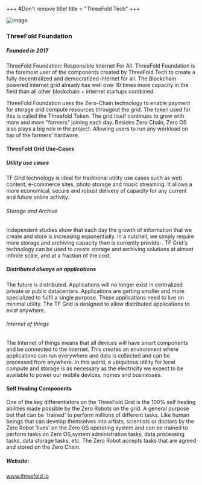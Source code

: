 +++
#Don't remove title!
title = "ThreeFold Tech"
+++

![image](img/tftech-logo.jpg)

### ThreeFold Foundation



##### Founded in 2017

ThreeFold Foundation: Responsible Internet For All.
ThreeFold Foundation is the foremost user of the components created by ThreeFold Tech to create a fully decentralized and democratized internet for all. The Blockchain powered internet grid already has well over 10 times more capacity in the field than all other blockchain + internet startups combined. 

ThreeFold Foundation uses the Zero-Chain technology to enable payment for storage and compute resources througout the grid. The token used for this is called the Threefold Token. The grid itself continues to grow with more and more "farmers" joining each day. Besides Zero Chain, Zero OS also plays a big role in the project. Allowing users to run any workload on top of the farmers' hardware.

#### ThreeFold Grid Use-Cases

##### Utility use cases
TF Grid technology is ideal for traditional utility use cases such as web content, e-commerce sites, photo storage and music streaming. It allows a more economical, secure and robust delivery of capacity for any current and future online activity.

###### Storage and Archive
Independent studies show that each day the growth of information that we create and store is increasing exponentially. In a nutshell, we simply require more storage and archiving capacity than is currently provide-. TF Grid's technology can be used to create storage and archiving solutions at almost infinite scale, and at a fraction of the cost.

##### Distributed always on applications
The future is distributed. Applications will no longer exist in centralized private or public datacenters. Applications are getting smaller and more specialized to fulfil a single purpose. These applications need to live on minimal utility. The TF Grid is designed to allow distributed applications to exist anywhere.

###### Internet of things
The Internet of things means that all devices will have smart components and be connected to the internet. This creates an environment where applications can run everywhere and data is collected and can be processed from anywhere. In this world, a ubiquitous utility for local compute and storage is as necessary as the electricity we expect to be available to power our mobile devices, homes and businesses.

#### Self Healing Components

One of the key differentiators on the ThreeFold Grid is the 100% self healing abilities made possible by the Zero Robots on the grid.
A general purpose bot that can be 'trained' to perform millions of different tasks. Like human beings that can develop themselves into artists, scientists or doctors by the Zero Robot 'lives' on the Zero OS operating system and can be trained to perform tasks on Zero OS,system administration tasks, data processing tasks, data storage tasks, etc. The Zero Robot accepts tasks that are agreed and stored on the Zero Chain.



##### Website:

<a href="http://www.threefold.io" target="_blank">www.threefold.io</a>